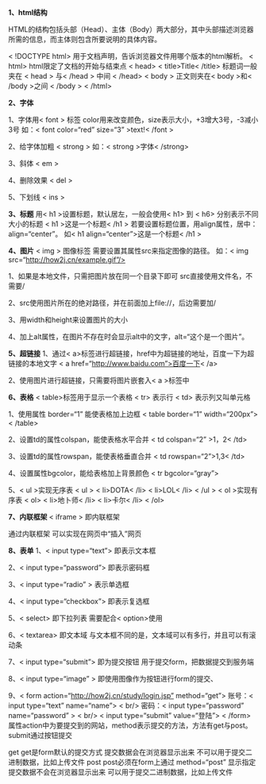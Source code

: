 **1、html结构**

HTML的结构包括头部（Head）、主体（Body）两大部分，其中头部描述浏览器所需的信息，而主体则包含所要说明的具体内容。

< !DOCTYPE html> 用于文档声明，告诉浏览器文件用哪个版本的html解析。
< html> html限定了文档的开始与结束点
< head>
< title>Title< /title> 标题词一般夹在 < head > 与< /head > 中间
< /head>
< body >
正文则夹在< body >和< /body >之间
< /body >
< /html>

**2、字体**

1、字体用< font > 标签
color用来改变颜色，size表示大小，+3增大3号，-3减小3号
如：< font color=“red” size=“3” >text!< /font >

2、给字体加粗
< strong >
如：< strong >字体< /strong>

3、斜体
< em >

4、删除效果
< del >

5、下划线
< ins >

**3、标题**
用< h1 >设置标题，默认居左，一般会使用< h1> 到 < h6> 分别表示不同大小的标题
< h1 >这是一个标题< /h1 >
若要设置标题位置，用align属性，居中：align=“center”。
如< h1 align=“center”>这是一个标题< /h1 >

**4、图片**
< img > 图像标签
需要设置其属性src来指定图像的路径。
如：< img src=“http://how2j.cn/example.gif”/>

1、如果是本地文件，只需把图片放在同一个目录下即可
src直接使用文件名，不需要/

2、src使用图片所在的绝对路径，并在前面加上file://，后边需要加/

3、用width和height来设置图片的大小

4、加上alt属性，在图片不存在时会显示alt中的文字，alt=“这个是一个图片”。

**5、超链接**
1、通过< a>标签进行超链接，href中为超链接的地址，百度一下为超链接的本地文字
< a href=“http://www.baidu.com”>百度一下< /a>

2、使用图片进行超链接，只需要将图片嵌套入< a >标签中

**6、表格**
< table>标签用于显示一个表格
< tr> 表示行
< td> 表示列又叫单元格

1、使用属性 border=“1” 能使表格加上边框
< table border=“1” width=“200px”> < /table>

2、设置td的属性colspan，能使表格水平合并
< td colspan=“2” >1，2< /td>

3、设置td的属性rowspan，能使表格垂直合并
< td rowspan=“2”>1,3< /td>

4、设置属性bgcolor，能给表格加上背景颜色
< tr bgcolor=“gray”>

5、< ul >实现无序表
< ul >
< li>DOTA< /li>
< li>LOL< /li>
< /ul >
< ol >实现有序表
< ol>
< li>地卜师< /li>
< li>卡尔< /li>
< /ol>

**7、内联框架**
< iframe > 即内联框架

通过内联框架 可以实现在网页中“插入”网页

**8、表单**
1、< input type=“text”> 即表示文本框

2、< input type=“password”> 即表示密码框

3、< input type=“radio” > 表示单选框

4、< input type=“checkbox”> 即表示复选框

5、< select> 即下拉列表
需要配合< option>使用

6、< textarea> 即文本域
与文本框不同的是，文本域可以有多行，并且可以有滚动条

7、< input type=“submit”> 即为提交按钮
用于提交form，把数据提交到服务端

8、< input type=“image” > 即使用图像作为按钮进行form的提交、

9、< form action=“http://how2j.cn/study/login.jsp” method=“get”>
账号：< input type=“text” name=“name”> < br/>
密码：< input type=“password” name=“password” > < br/>
< input type=“submit” value=“登陆”>
< /form>
属性action中为要提交到的网站，method表示提交的方法，方法有get与post。
submit通过按钮提交

get
get是form默认的提交方式
提交数据会在浏览器显示出来
不可以用于提交二进制数据，比如上传文件
post
post必须在form上通过 method=“post” 显示指定
提交数据不会在浏览器显示出来
可以用于提交二进制数据，比如上传文件
